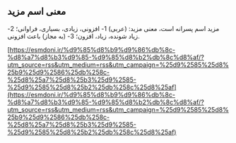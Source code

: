 ## معنی اسم مزید


مزید اسم پسرانه است، معنی مزید: (عربی) 1- افزونی، زیادی، بسیاری، فراوانی؛ 2- زیاد شونده، زیاد، افزون؛ 3- (به مجاز) باعث افزونی.

[https://esmdoni.ir/%d9%85%d8%b9%d9%86%db%8c-%d8%a7%d8%b3%d9%85-%d9%85%d8%b2%db%8c%d8%af/?utm_source=rss&utm_medium=rss&utm_campaign=%25d9%2585%25d8%25b9%25d9%2586%25db%258c-%25d8%25a7%25d8%25b3%25d9%2585-%25d9%2585%25d8%25b2%25db%258c%25d8%25af](https://esmdoni.ir/%d9%85%d8%b9%d9%86%db%8c-%d8%a7%d8%b3%d9%85-%d9%85%d8%b2%db%8c%d8%af/?utm_source=rss&utm_medium=rss&utm_campaign=%25d9%2585%25d8%25b9%25d9%2586%25db%258c-%25d8%25a7%25d8%25b3%25d9%2585-%25d9%2585%25d8%25b2%25db%258c%25d8%25af) 